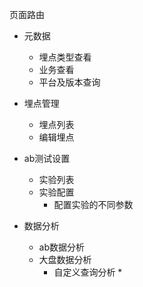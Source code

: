 页面路由

- 元数据
  - 埋点类型查看
  - 业务查看
  - 平台及版本查询

- 埋点管理
  - 埋点列表
  - 编辑埋点

- ab测试设置
  - 实验列表
  - 实验配置
    - 配置实验的不同参数

- 数据分析
  - ab数据分析
  - 大盘数据分析
    - 自定义查询分析 *
